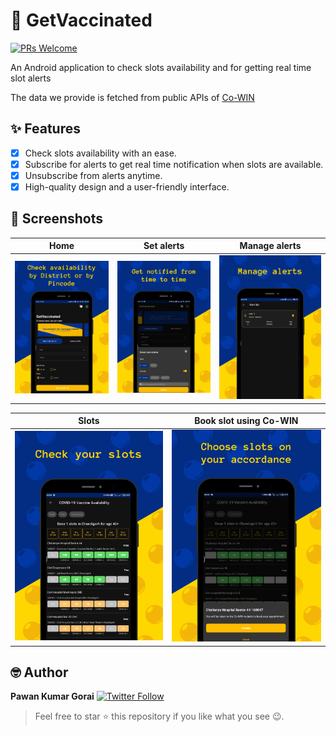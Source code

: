# 💉 GetVaccinated

[![PRs Welcome](https://img.shields.io/badge/PRs-welcome-brightgreen.svg?style=flat-square)](http://makeapullrequest.com)

An Android application to check slots availability and for getting real time slot alerts

The data we provide is fetched from public APIs of [Co-WIN](https://apisetu.gov.in/public/api/cowin/cowin-public-v2#/)

## ✨ Features
- [x] Check slots availability with an ease.
- [x] Subscribe for alerts to get real time notification when slots are available.
- [x] Unsubscribe from alerts anytime.
- [x] High-quality design and a user-friendly interface.

## 📸 Screenshots
Home                        |  Set alerts                 |  Manage alerts    
:-------------------------: | :-------------------------: | :-------------------------: 
<img src="./screenshots/image_1.png"> | <img src="./screenshots/image_2.png"> | <img src="./screenshots/image_5.png">

Slots                        |  Book slot using Co-WIN                     
:-------------------------:  | :-------------------------: 
<img src="./screenshots/image_3.png"> | <img src="./screenshots/image_4.png">

## 🤓 Author
**Pawan Kumar Gorai** [![Twitter Follow](https://img.shields.io/twitter/follow/pawank0411?label=Follow&style=social)](https://twitter.com/pawank0411)

> Feel free to star ⭐ this repository if you like what you see 😉.

